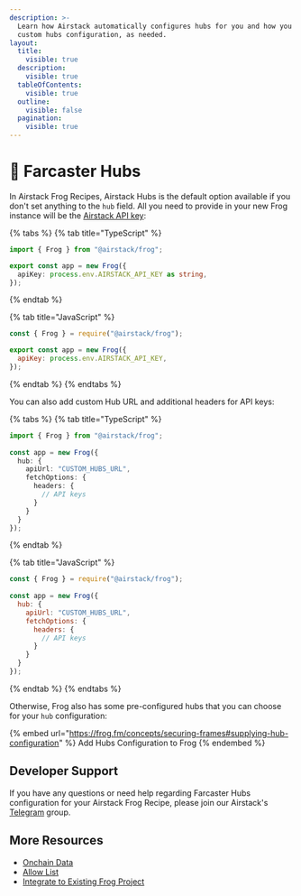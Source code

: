 ```yaml
---
description: >-
  Learn how Airstack automatically configures hubs for you and how you can add
  custom hubs configuration, as needed.
layout:
  title:
    visible: true
  description:
    visible: true
  tableOfContents:
    visible: true
  outline:
    visible: false
  pagination:
    visible: true
---
```


# 🛜 Farcaster Hubs

In Airstack Frog Recipes, Airstack Hubs is the default option available if you don't set anything to the `hub` field. All you need to provide in your new Frog instance will be the [Airstack API key](../../get-started/get-api-key.md):&#x20;

{% tabs %}
{% tab title="TypeScript" %}
```typescript
import { Frog } from "@airstack/frog";

export const app = new Frog({
  apiKey: process.env.AIRSTACK_API_KEY as string,
});
```
{% endtab %}

{% tab title="JavaScript" %}
```javascript
const { Frog } = require("@airstack/frog");

export const app = new Frog({
  apiKey: process.env.AIRSTACK_API_KEY,
});
```
{% endtab %}
{% endtabs %}

You can also add custom Hub URL and additional headers for API keys:

{% tabs %}
{% tab title="TypeScript" %}
```typescript
import { Frog } from "@airstack/frog";
 
const app = new Frog({
  hub: {
    apiUrl: "CUSTOM_HUBS_URL",
    fetchOptions: {
      headers: {
        // API keys
      }
    }
  }
});
```
{% endtab %}

{% tab title="JavaScript" %}
```javascript
const { Frog } = require("@airstack/frog");
 
const app = new Frog({
  hub: {
    apiUrl: "CUSTOM_HUBS_URL",
    fetchOptions: {
      headers: {
        // API keys
      }
    }
  }
});
```
{% endtab %}
{% endtabs %}

Otherwise, Frog also has some pre-configured hubs that you can choose for your `hub` configuration:

{% embed url="https://frog.fm/concepts/securing-frames#supplying-hub-configuration" %}
Add Hubs Configuration to Frog
{% endembed %}

## Developer Support

If you have any questions or need help regarding Farcaster Hubs configuration for your Airstack Frog Recipe, please join our Airstack's [Telegram](https://t.me/+1k3c2FR7z51mNDRh) group.

## More Resources

* [Onchain Data](onchain-data.md)
* [Allow List](allow-list.md)
* [Integrate to Existing Frog Project](../integrations/frog.md)
